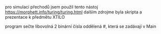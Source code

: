 pro simulaci přechodů jsem použil tento nástoj https://morphett.info/turing/turing.html
dalším zdrojme byla skripta a prezentace k předmětu XTILO

program sečte libovolná 2 binární čísla oddělená #, která se zadávají v Main
